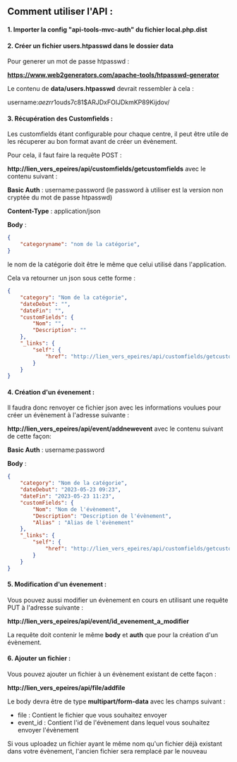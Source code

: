 ## Comment utiliser l'API :

#### 1. Importer la config "api-tools-mvc-auth" du fichier **local.php.dist**

#### 2. Créer un fichier **users.htpasswd** dans le dossier data

Pour generer un mot de passe htpasswd :

**https://www.web2generators.com/apache-tools/htpasswd-generator**

Le contenu de **data/users.htpasswd** devrait ressembler à cela :

username:$aezrr1$ouds7c81$ARJDxFOIJDkmKP89Kijdov/

#### 3. Récupération des Customfields :

Les customfields étant configurable pour chaque centre, il peut être utile de les récuperer au bon format avant de créer un évènement.

Pour cela, il faut faire la requête POST :

**http://lien_vers_epeires/api/customfields/getcustomfields**
avec le contenu suivant :

**Basic Auth** : username:password (le password à utiliser est la version non cryptée du mot de passe htpasswd)

**Content-Type** : application/json

**Body** : 
```json
{
    "categoryname": "nom de la catégorie",
}
```
le nom de la catégorie doit être le même que celui utilisé dans l'application.

Cela va retourner un json sous cette forme :
```json
{
    "category": "Nom de la catégorie",
    "dateDebut": "",
    "dateFin": "",
    "customFields": {
        "Nom": "",
        "Description": ""
    },
    "_links": {
        "self": {
            "href": "http://lien_vers_epeires/api/customfields/getcustomfields"
        }
    }
}
```

#### 4. Création d'un évenement :

Il faudra donc renvoyer ce fichier json avec les informations voulues pour créer un évènement à l'adresse suivante :

**http://lien_vers_epeires/api/event/addnewevent** avec le contenu suivant de cette façon:

**Basic Auth** : username:password

**Body** :
```json 
{
    "category": "Nom de la catégorie",
    "dateDebut": "2023-05-23 09:23",
    "dateFin": "2023-05-23 11:23",
    "customFields": {
        "Nom": "Nom de l'évènement",
        "Description": "Description de l'évènement",
        "Alias" : "Alias de l'évènement"
    },
    "_links": {
        "self": {
            "href": "http://lien_vers_epeires/api/customfields/getcustomfields"
        }
    }
}
```

#### 5. Modification d'un évenement :

Vous pouvez aussi modifier un évènement en cours en utilisant une requête PUT à l'adresse suivante : 

**http://lien_vers_epeires/api/event/id_evenement_a_modifier**

La requête doit contenir le même **body** et **auth** que pour la création d'un évènement.

#### 6. Ajouter un fichier :

Vous pouvez ajouter un fichier à un évènement existant de cette façon :

**http://lien_vers_epeires/api/file/addfile**

Le body devra être de type **multipart/form-data** avec les champs suivant :
- file : Contient le fichier que vous souhaitez envoyer
- event_id : Contient l'id de l'évènement dans lequel vous souhaitez envoyer l'évènement

Si vous uploadez un fichier ayant le même nom qu'un fichier déjà existant dans votre évènement, l'ancien fichier sera remplacé par le nouveau

